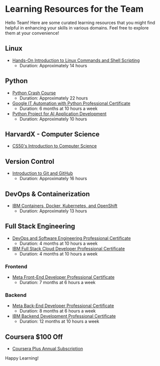 # Learning Resources for the Team

Hello Team! Here are some curated learning resources that you might find helpful in enhancing your skills in various domains. Feel free to explore them at your convenience!

## Linux
- [Hands-On Introduction to Linux Commands and Shell Scripting](https://www.coursera.org/learn/hands-on-introduction-to-linux-commands-and-shell-scripting)
  - Duration: Approximately 14 hours

## Python
- [Python Crash Course](https://www.coursera.org/learn/python-crash-course)
  - Duration: Approximately 22 hours
- [Google IT Automation with Python Professional Certificate](https://www.coursera.org/professional-certificates/google-it-automation)
  - Duration: 6 months at 10 hours a week
- [Python Project for AI Application Development](https://www.coursera.org/learn/python-project-for-ai-application-development)
  - Duration: Approximately 10 hours

## HarvardX - Computer Science
- [CS50's Introduction to Computer Science](https://learning.edx.org/course/course-v1:HarvardX+CS50+X/home)

## Version Control
- [Introduction to Git and GitHub](https://www.coursera.org/learn/introduction-git-github)
  - Duration: Approximately 16 hours

## DevOps & Containerization
- [IBM Containers, Docker, Kubernetes, and OpenShift](https://www.coursera.org/learn/ibm-containers-docker-kubernetes-openshift)
  - Duration: Approximately 13 hours

## Full Stack Engineering
- [DevOps and Software Engineering Professional Certificate](https://www.coursera.org/professional-certificates/devops-and-software-engineering)
  - Duration: 4 months at 10 hours a week
- [IBM Full Stack Cloud Developer Professional Certificate](https://www.coursera.org/professional-certificates/ibm-full-stack-cloud-developer)
  - Duration: 4 months at 10 hours a week

### Frontend
- [Meta Front-End Developer Professional Certificate](https://www.coursera.org/professional-certificates/meta-front-end-developer)
  - Duration: 7 months at 6 hours a week

### Backend
- [Meta Back-End Developer Professional Certificate](https://www.coursera.org/professional-certificates/meta-back-end-developer)
  - Duration: 8 months at 6 hours a week
- [IBM Backend Development Professional Certificate](https://www.coursera.org/professional-certificates/ibm-backend-development)
  - Duration: 12 months at 10 hours a week

## Coursera $100 Off
- [Coursera Plus Annual Subscription](https://www.coursera.org/courseraplus/special/annual-aug-2023)

Happy Learning!
